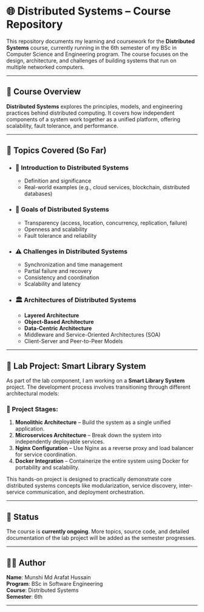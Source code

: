 # 🌐 Distributed Systems – Course Repository

This repository documents my learning and coursework for the **Distributed Systems** course, currently running in the 6th semester of my BSc in Computer Science and Engineering program. The course focuses on the design, architecture, and challenges of building systems that run on multiple networked computers.

---

## 📘 Course Overview

**Distributed Systems** explores the principles, models, and engineering practices behind distributed computing. It covers how independent components of a system work together as a unified platform, offering scalability, fault tolerance, and performance.

---

## 🧠 Topics Covered (So Far)

- ### 🔹 Introduction to Distributed Systems
  - Definition and significance
  - Real-world examples (e.g., cloud services, blockchain, distributed databases)

- ### 🎯 Goals of Distributed Systems
  - Transparency (access, location, concurrency, replication, failure)
  - Openness and scalability
  - Fault tolerance and reliability

- ### ⚠️ Challenges in Distributed Systems
  - Synchronization and time management
  - Partial failure and recovery
  - Consistency and coordination
  - Scalability and latency

- ### 🏛️ Architectures of Distributed Systems
  - **Layered Architecture**
  - **Object-Based Architecture**
  - **Data-Centric Architecture**
  - Middleware and Service-Oriented Architectures (SOA)
  - Client-Server and Peer-to-Peer Models

---

## 🧪 Lab Project: Smart Library System

As part of the lab component, I am working on a **Smart Library System** project. The development process involves transitioning through different architectural models:

### 🔧 Project Stages:
1. **Monolithic Architecture** – Build the system as a single unified application.
2. **Microservices Architecture** – Break down the system into independently deployable services.
3. **Nginx Configuration** – Use Nginx as a reverse proxy and load balancer for service coordination.
4. **Docker Integration** – Containerize the entire system using Docker for portability and scalability.

This hands-on project is designed to practically demonstrate core distributed systems concepts like modularization, service discovery, inter-service communication, and deployment orchestration.

---

## 🚧 Status

The course is **currently ongoing**. More topics, source code, and detailed documentation of the lab project will be added as the semester progresses.

---

## 👨‍🎓 Author

**Name**: Munshi Md Arafat Hussain  
**Program**: BSc in Software Engineering  
**Course**: Distributed Systems  
**Semester**: 6th

---
